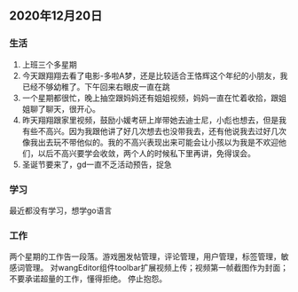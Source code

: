 ## 2020年12月20日
### 生活  
1. 上班三个多星期
2. 今天跟翔翔去看了电影-多啦A梦，还是比较适合王恪辉这个年纪的小朋友，我已经不够幼稚了。下午回来右眼皮一直在跳
3. 一个星期都很忙，晚上抽空跟妈妈还有姐姐视频，妈妈一直在忙着收拾，跟姐姐聊了聊天，很开心。
4. 昨天翔翔跟家里视频，鼓励小媛考研上岸带她去迪士尼，小彪也想去，但是我有些不高兴。因为我跟他讲了好几次想去也没带我去，还有他说我去过好几次像我出去玩不带他似的。我的不高兴表现出来可能会让小孩以为我是不欢迎他们，以后不高兴要学会收敛，两个人的时候私下里再讲，免得误会。
5. 圣诞节要来了，gd一直不乏活动预告，捉急


### 学习
最近都没有学习，想学go语言

### 工作
两个星期的工作告一段落。游戏圈发帖管理，评论管理，用户管理，标签管理，敏感词管理。
对wangEditor组件toolbar扩展视频上传；视频第一帧截图作为封面；
不要承诺超量的工作，懂得拒绝。
停止抱怨。